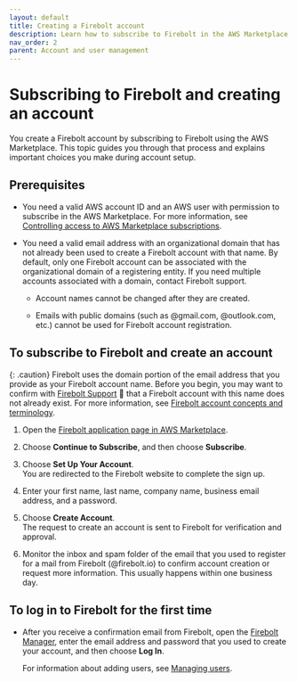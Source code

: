 ```yaml
---
layout: default
title: Creating a Firebolt account
description: Learn how to subscribe to Firebolt in the AWS Marketplace and create an account for a Firebolt data warehouse.
nav_order: 2
parent: Account and user management
---
```


# Subscribing to Firebolt and creating an account

You create a Firebolt account by subscribing to Firebolt using the AWS Marketplace. This topic guides you through that process and explains important choices you make during account setup.

## Prerequisites

* You need a valid AWS account ID and an AWS user with permission to subscribe in the AWS Marketplace. For more information, see [Controlling access to AWS Marketplace subscriptions](https://docs.aws.amazon.com/marketplace/latest/buyerguide/buyer-iam-users-groups-policies.html).

* You need a valid email address with an organizational domain that has not already been used to create a Firebolt account with that name. By default, only one Firebolt account can be associated with the organizational domain of a registering entity. If you need multiple accounts associated with a domain, contact Firebolt support.  

  * Account names cannot be changed after they are created.

  * Emails with public domains (such as @gmail.com, @outlook.com, etc.) cannot be used for Firebolt account registration.

## To subscribe to Firebolt and create an account

{: .caution}
Firebolt uses the domain portion of the email address that you provide as your Firebolt account name. Before you begin, you may want to confirm with [Firebolt Support](mailto:support@firebolt.io) 📧 that a Firebolt account with this name does not already exist. For more information, see [Firebolt account concepts and terminology](concepts-and-terminology.md).

1. Open the [Firebolt application page in AWS Marketplace](https://aws.amazon.com/marketplace/pp/prodview-jstn42dmnx7xs?sr=0-1&ref_=beagle&applicationId=AWSMPContessa).

2. Choose **Continue to Subscribe**, and then choose **Subscribe**.

3. Choose **Set Up Your Account**.  
  You are redirected to the Firebolt website to complete the sign up.

4. Enter your first name, last name, company name, business email address, and a password.  

6. Choose **Create Account**.  
  The request to create an account is sent to Firebolt for verification and approval.

7. Monitor the inbox and spam folder of the email that you used to register for a mail from Firebolt (\@firebolt.io) to confirm account creation or request more information. This usually happens within one business day.

## To log in to Firebolt for the first time

* After you receive a confirmation email from Firebolt, open the [Firebolt Manager](https://app.firebolt.io/), enter the email address and password that you used to create your account, and then choose **Log In**.

  For information about adding users, see [Managing users](managing-users.md).
